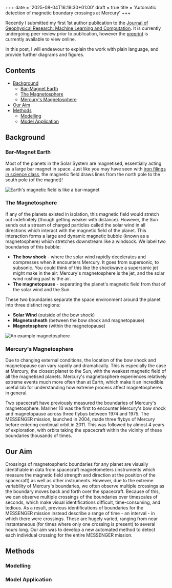 +++
date = '2025-08-04T16:19:30+01:00'
draft = true
title = 'Automatic detection of magnetic boundary crossings at Mercury'
+++

Recently I submitted my first 1st author publication to the [Journal of
Geophysical Research: Machine Learning and
Computation](https://agupubs.onlinelibrary.wiley.com/journal/29935210). It is
currently undergoing peer review prior to publication, however the
[preprint](https://essopenarchive.org/users/867402/articles/1320325-identifying-messenger-magnetospheric-boundary-crossings-using-a-random-forest-region-classifier)
is currently available to view online.

In this post, I will endeavour to explain the work with plain language, and
provide further diagrams and figures.

## Contents
- [Background](#background)
    - [Bar-Magnet Earth](#bar-magnet-earth)
    - [The Magnetosphere](#the-magnetosphere)
    - [Mercury's Magnetosphere](#mercurys-magnetosphere)
- [Our Aim](#our-aim)
- [Methods](#methods)
    - [Modelling](#modelling)
    - [Model Application](#model-application)

## Background

### Bar-Magnet Earth
Most of the planets in the Solar System are magnetised, essentially acting as a
large bar magnet in space. Just like you may have seen with [iron filings in
science class](https://www.youtube.com/watch?v=qhZZ0ArIfhI), the magnetic field
draws lines from the north pole to the south pole (of the magnet)!

![Earth's magnetic field is like a bar-magnet](/images/earth_bar_magnet.webp)


### The Magnetosphere
If any of the planets existed in isolation, this magnetic field would stretch
out indefinitely (though getting weaker with distance). However, the Sun sends
out a stream of charged particles called the solar wind in all directions which
interact with the magnetic field of the planet. This interaction forms a large
and dynamic magnetic bubble (known as a magnetosphere) which stretches
downstream like a windsock. We label two boundaries of this bubble:

- **The bow shock** - where the solar wind rapidly decelerates and compresses
when it encounters Mercury. It goes from supersonic, to subsonic. You could
think of this like the shockwave a supersonic jet might make in the air:
Mercury's magnetosphere is the jet, and the solar wind rushing past is the air.
- **The magnetopause** - separating the planet's magnetic field from that of
the solar wind and the Sun.

These two boundaries separate the space environment around the planet into
three distinct regions:
- **Solar Wind** (outside of the bow shock)
- **Magnetosheath** (between the bow shock and magnetopause)
- **Magnetosphere** (within the magnetopause)

![An example magnetosphere](/images/magnetosphere_diagram.webp)

### Mercury's Magnetosphere
Due to changing external conditions, the location of the bow shock and
magnetopause can vary rapidly and dramatically. This is especially the case at
Mercury, the closest planet to the Sun, with the weakest magnetic field of all
the magnetised planets. Mercury's magnetosphere experiences relatively extreme
events much more often than at Earth, which make it an incredible useful lab
for understanding how extreme process affect magnetospheres in general.

Two spacecraft have previously measured the boundaries of Mercury's
magnetosphere. Mariner 10 was the first to encounter Mercury's bow shock and
magnetopause across three flybys between 1974 and 1975. The MESSENGER mission,
launched in 2004, made three flybys of Mercury before entering continual orbit
in 2011. This was followed by almost 4 years of exploration, with orbits
taking the spacecraft within the vicinity of these boundaries thousands of
times.

## Our Aim

Crossings of magnetospheric boundaries for any planet are visually
identifiable in data from spacecraft magnetometers (instruments which measure
the magnetic field strength and direction at the position of the spacecraft) as
well as other instruments. However, due to the extreme variability of Mercury's
boundaries, we often observe multiple crossings as the boundary moves back and
forth over the spacecraft. Because of this, we can observe multiple crossings
of the boundaries over timescales of seconds, which make visual identifications
difficult, time-consuming, and tedious. As a result, previous identifications
of boundaries for the MESSENGER mission instead describe a range of time - an
interval - in which there were crossings. These are hugely varied, ranging from
near instantaneous (for times where only one crossing is present) to several
hours long. Our aim was to develop a new automated method to detect each
individual crossing for the entire MESSENGER mission.

## Methods


### Modelling


### Model Application
